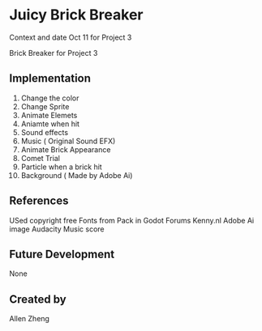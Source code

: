 # Juicy Brick Breaker

Context and date
Oct 11 for Project 3

Brick Breaker for Project 3 


## Implementation

1. Change the color
2. Change Sprite
3. Animate Elemets
4. Aniamte when hit
5. Sound effects
6. Music ( Original Sound EFX)
7. Animate Brick Appearance
8. Comet Trial
9. Particle when a brick hit
10. Background ( Made by Adobe Ai) 

## References
USed copyright free Fonts from Pack in Godot Forums
Kenny.nl
Adobe Ai image 
Audacity
Music score



## Future Development
None

## Created by
Allen Zheng
